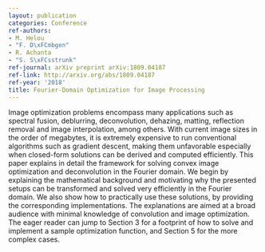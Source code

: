 ```yaml
---
layout: publication
categories: Conference
ref-authors:
- M. Helou
- "F. D\xFCmbgen"
- R. Achanta
- "S. S\xFCsstrunk"
ref-journal: arXiv preprint arXiv:1809.04187
ref-link: http://arxiv.org/abs/1809.04187
ref-year: '2018'
title: Fourier-Domain Optimization for Image Processing
---
```



Image optimization problems encompass many applications such as spectral fusion, deblurring, deconvolution, dehazing, matting, reflection removal and image interpolation, among others. With current image sizes in the order of megabytes, it is extremely expensive to run conventional algorithms such as gradient descent, making them unfavorable especially when closed-form solutions can be derived and computed efficiently. This paper explains in detail the framework for solving convex image optimization and deconvolution in the Fourier domain. We begin by explaining the mathematical background and motivating why the presented setups can be transformed and solved very efficiently in the Fourier domain. We also show how to practically use these solutions, by providing the corresponding implementations. The explanations are aimed at a broad audience with minimal knowledge of convolution and image optimization. The eager reader can jump to Section 3 for a footprint of how to solve and implement a sample optimization function, and Section 5 for the more complex cases.
